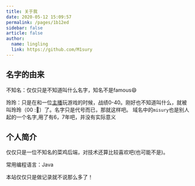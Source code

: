 ```yaml
---
title: 关于我
date: 2020-05-12 15:09:57
permalink: /pages/1b12ed
sidebar: false
article: false
author: 
  name: lingling
  link: https://github.com/M1sury
---
```


## 名字的由来

不知名：仅仅只是不知道叫什么名字，知名不是famous:smile:

玲玲：只是在和一位[主播](https://space.bilibili.com/3320459)玩游戏的时候，战绩0-40。刚好也不知道叫什么，就被叫玲玲（00 ::triumph:）了。名字只是代号而已，那就这样吧。
域名中的`misury`也是别人起的一个名字,用了有6，7年吧，并没有实际意义



## 个人简介

仅仅只是一位不知名的菜鸡后端，对技术还算比较喜欢吧(也可能不是)。

常用编程语言：Java

本站仅仅只是做记录就不说那么多了！
